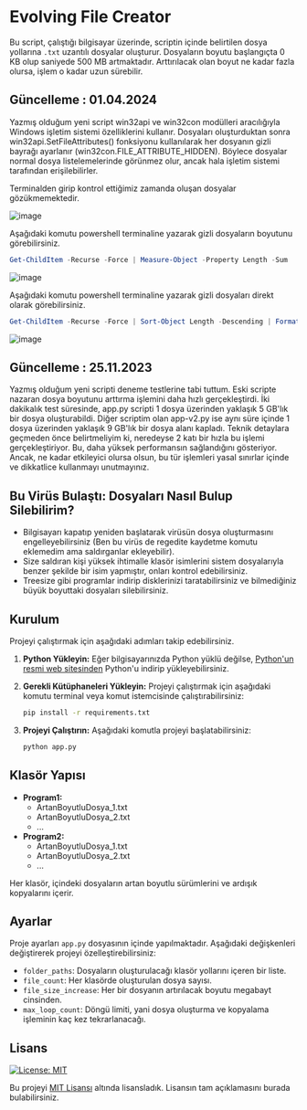 # Evolving File Creator

Bu script, çalıştığı bilgisayar üzerinde, scriptin içinde belirtilen dosya yollarına `.txt` uzantılı dosyalar oluşturur. Dosyaların boyutu başlangıçta 0 KB olup saniyede 500 MB artmaktadır. Arttırılacak olan boyut ne kadar fazla olursa, işlem o kadar uzun sürebilir.



## Güncelleme : 01.04.2024

Yazmış olduğum yeni script win32api ve win32con modülleri aracılığıyla Windows işletim sistemi özelliklerini kullanır. Dosyaları oluşturduktan sonra win32api.SetFileAttributes() fonksiyonu kullanılarak her dosyanın gizli bayrağı ayarlanır (win32con.FILE_ATTRIBUTE_HIDDEN). Böylece dosyalar normal dosya listelemelerinde görünmez olur, ancak hala işletim sistemi tarafından erişilebilirler.

Terminalden girip kontrol ettiğimiz zamanda oluşan dosyalar gözükmemektedir. 

![image](https://github.com/ugurcomptech/EvolvingFileCreator-V2/assets/133202238/63b9bbfc-775b-445c-86b9-d292eeded4be)


Aşağıdaki komutu powershell terminaline yazarak  gizli dosyaların boyutunu görebilirsiniz.

```powershell
Get-ChildItem -Recurse -Force | Measure-Object -Property Length -Sum
```

![image](https://github.com/ugurcomptech/EvolvingFileCreator-V2/assets/133202238/82fc7c43-3359-47df-b488-9cb69c568e4a)

Aşağıdaki komutu powershell terminaline yazarak gizli dosyaları direkt olarak görebilirsiniz.

```powershell
Get-ChildItem -Recurse -Force | Sort-Object Length -Descending | Format-Table FullName, Length -AutoSize
```

![image](https://github.com/ugurcomptech/EvolvingFileCreator-V2/assets/133202238/bd654c64-2fe5-4313-bf3a-b00abea66d1f)



## Güncelleme : 25.11.2023

Yazmış olduğum yeni scripti deneme testlerine tabi tuttum. Eski scripte nazaran dosya boyutunu arttırma işlemini daha hızlı gerçekleştirdi. İki dakikalık test süresinde, app.py scripti 1 dosya üzerinden yaklaşık 5 GB'lık bir dosya oluşturabildi. Diğer scriptim olan app-v2.py ise aynı süre içinde 1 dosya üzerinden yaklaşık 9 GB'lık bir dosya alanı kapladı. Teknik detaylara geçmeden önce belirtmeliyim ki, neredeyse 2 katı bir hızla bu işlemi gerçekleştiriyor. Bu, daha yüksek performansın sağlandığını gösteriyor. Ancak, ne kadar etkileyici olursa olsun, bu tür işlemleri yasal sınırlar içinde ve dikkatlice kullanmayı unutmayınız.



## Bu Virüs Bulaştı: Dosyaları Nasıl Bulup Silebilirim?

- Bilgisayarı kapatıp yeniden başlatarak virüsün dosya oluşturmasını engelleyebilirsiniz (Ben bu virüs de regedite kaydetme komutu eklemedim ama saldırganlar ekleyebilir).
- Size saldıran kişi yüksek ihtimalle klasör isimlerini sistem dosyalarıyla benzer şekilde bir isim yapmıştır, onları kontrol edebilirsiniz.
- Treesize gibi programlar indirip disklerinizi taratabilirsiniz ve bilmediğiniz büyük boyuttaki dosyaları silebilirsiniz.



## Kurulum

Projeyi çalıştırmak için aşağıdaki adımları takip edebilirsiniz.

1. **Python Yükleyin:** Eğer bilgisayarınızda Python yüklü değilse, [Python'un resmi web sitesinden](https://www.python.org/downloads/) Python'u indirip yükleyebilirsiniz.

2. **Gerekli Kütüphaneleri Yükleyin:** Projeyi çalıştırmak için aşağıdaki komutu terminal veya komut istemcisinde çalıştırabilirsiniz:

    ```bash
    pip install -r requirements.txt
    ```

3. **Projeyi Çalıştırın:** Aşağıdaki komutla projeyi başlatabilirsiniz:

    ```bash
    python app.py
    ```

## Klasör Yapısı

- **Program1:**
    - ArtanBoyutluDosya_1.txt
    - ArtanBoyutluDosya_2.txt
    - ...
- **Program2:**
    - ArtanBoyutluDosya_1.txt
    - ArtanBoyutluDosya_2.txt
    - ...


Her klasör, içindeki dosyaların artan boyutlu sürümlerini ve ardışık kopyalarını içerir.

## Ayarlar

Proje ayarları `app.py` dosyasının içinde yapılmaktadır. Aşağıdaki değişkenleri değiştirerek projeyi özelleştirebilirsiniz:

- `folder_paths`: Dosyaların oluşturulacağı klasör yollarını içeren bir liste.
- `file_count`: Her klasörde oluşturulan dosya sayısı.
- `file_size_increase`: Her bir dosyanın artırılacak boyutu megabayt cinsinden.
- `max_loop_count`: Döngü limiti, yani dosya oluşturma ve kopyalama işleminin kaç kez tekrarlanacağı.


## Lisans

[![License: MIT](https://img.shields.io/badge/License-MIT-yellow.svg)](https://opensource.org/licenses/MIT)

Bu projeyi [MIT Lisansı](https://opensource.org/licenses/MIT) altında lisansladık. Lisansın tam açıklamasını burada bulabilirsiniz.
